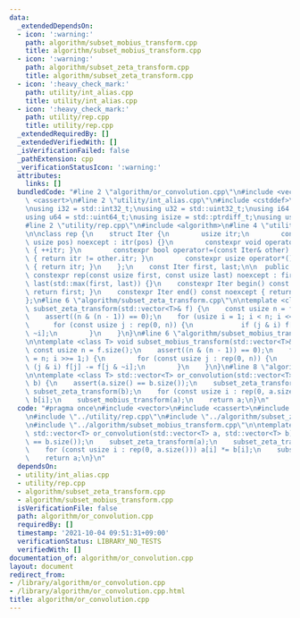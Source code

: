 ```yaml
---
data:
  _extendedDependsOn:
  - icon: ':warning:'
    path: algorithm/subset_mobius_transform.cpp
    title: algorithm/subset_mobius_transform.cpp
  - icon: ':warning:'
    path: algorithm/subset_zeta_transform.cpp
    title: algorithm/subset_zeta_transform.cpp
  - icon: ':heavy_check_mark:'
    path: utility/int_alias.cpp
    title: utility/int_alias.cpp
  - icon: ':heavy_check_mark:'
    path: utility/rep.cpp
    title: utility/rep.cpp
  _extendedRequiredBy: []
  _extendedVerifiedWith: []
  _isVerificationFailed: false
  _pathExtension: cpp
  _verificationStatusIcon: ':warning:'
  attributes:
    links: []
  bundledCode: "#line 2 \"algorithm/or_convolution.cpp\"\n#include <vector>\n#include\
    \ <cassert>\n#line 2 \"utility/int_alias.cpp\"\n#include <cstddef>\n#include <cstdint>\n\
    \nusing i32 = std::int32_t;\nusing u32 = std::uint32_t;\nusing i64 = std::int64_t;\n\
    using u64 = std::uint64_t;\nusing isize = std::ptrdiff_t;\nusing usize = std::size_t;\n\
    #line 2 \"utility/rep.cpp\"\n#include <algorithm>\n#line 4 \"utility/rep.cpp\"\
    \n\nclass rep {\n    struct Iter {\n        usize itr;\n        constexpr Iter(const\
    \ usize pos) noexcept : itr(pos) {}\n        constexpr void operator++() noexcept\
    \ { ++itr; }\n        constexpr bool operator!=(const Iter& other) const noexcept\
    \ { return itr != other.itr; }\n        constexpr usize operator*() const noexcept\
    \ { return itr; }\n    };\n    const Iter first, last;\n\n  public:\n    explicit\
    \ constexpr rep(const usize first, const usize last) noexcept : first(first),\
    \ last(std::max(first, last)) {}\n    constexpr Iter begin() const noexcept {\
    \ return first; }\n    constexpr Iter end() const noexcept { return last; }\n\
    };\n#line 6 \"algorithm/subset_zeta_transform.cpp\"\n\ntemplate <class T> void\
    \ subset_zeta_transform(std::vector<T>& f) {\n    const usize n = f.size();\n\
    \    assert((n & (n - 1)) == 0);\n    for (usize i = 1; i < n; i <<= 1) {\n  \
    \      for (const usize j : rep(0, n)) {\n            if (j & i) f[j] += f[j &\
    \ ~i];\n        }\n    }\n}\n#line 6 \"algorithm/subset_mobius_transform.cpp\"\
    \n\ntemplate <class T> void subset_mobius_transform(std::vector<T>& f) {\n   \
    \ const usize n = f.size();\n    assert((n & (n - 1)) == 0);\n    for (usize i\
    \ = n; i >>= 1;) {\n        for (const usize j : rep(0, n)) {\n            if\
    \ (j & i) f[j] -= f[j & ~i];\n        }\n    }\n}\n#line 8 \"algorithm/or_convolution.cpp\"\
    \n\ntemplate <class T> std::vector<T> or_convolution(std::vector<T> a, std::vector<T>\
    \ b) {\n    assert(a.size() == b.size());\n    subset_zeta_transform(a);\n   \
    \ subset_zeta_transform(b);\n    for (const usize i : rep(0, a.size())) a[i] *=\
    \ b[i];\n    subset_mobius_transform(a);\n    return a;\n}\n"
  code: "#pragma once\n#include <vector>\n#include <cassert>\n#include \"../utility/int_alias.cpp\"\
    \n#include \"../utility/rep.cpp\"\n#include \"../algorithm/subset_zeta_transform.cpp\"\
    \n#include \"../algorithm/subset_mobius_transform.cpp\"\n\ntemplate <class T>\
    \ std::vector<T> or_convolution(std::vector<T> a, std::vector<T> b) {\n    assert(a.size()\
    \ == b.size());\n    subset_zeta_transform(a);\n    subset_zeta_transform(b);\n\
    \    for (const usize i : rep(0, a.size())) a[i] *= b[i];\n    subset_mobius_transform(a);\n\
    \    return a;\n}\n"
  dependsOn:
  - utility/int_alias.cpp
  - utility/rep.cpp
  - algorithm/subset_zeta_transform.cpp
  - algorithm/subset_mobius_transform.cpp
  isVerificationFile: false
  path: algorithm/or_convolution.cpp
  requiredBy: []
  timestamp: '2021-10-04 09:51:31+09:00'
  verificationStatus: LIBRARY_NO_TESTS
  verifiedWith: []
documentation_of: algorithm/or_convolution.cpp
layout: document
redirect_from:
- /library/algorithm/or_convolution.cpp
- /library/algorithm/or_convolution.cpp.html
title: algorithm/or_convolution.cpp
---
```

